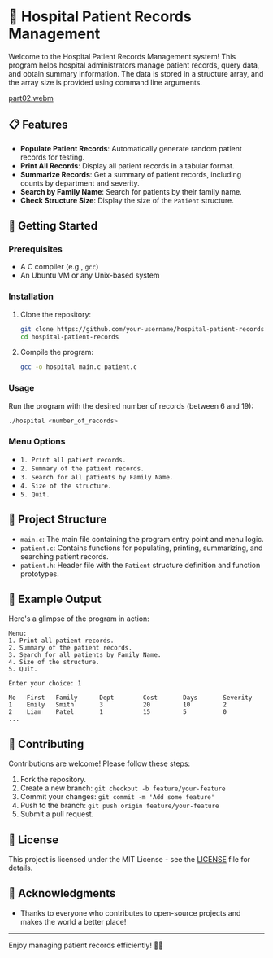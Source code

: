 # 🏥 Hospital Patient Records Management

Welcome to the Hospital Patient Records Management system! This program helps hospital administrators manage patient records, query data, and obtain summary information. The data is stored in a structure array, and the array size is provided using command line arguments.

[part02.webm](https://github.com/Lahiru-LK/Hospital-Patient-Records-Management/assets/104630433/14644dd2-fb56-4fc6-a8ff-73aefff462f8)


## 📋 Features

- **Populate Patient Records**: Automatically generate random patient records for testing.
- **Print All Records**: Display all patient records in a tabular format.
- **Summarize Records**: Get a summary of patient records, including counts by department and severity.
- **Search by Family Name**: Search for patients by their family name.
- **Check Structure Size**: Display the size of the `Patient` structure.

## 🚀 Getting Started

### Prerequisites

- A C compiler (e.g., `gcc`)
- An Ubuntu VM or any Unix-based system

### Installation

1. Clone the repository:

   ```bash
   git clone https://github.com/your-username/hospital-patient-records.git
   cd hospital-patient-records
   ```

2. Compile the program:

   ```bash
   gcc -o hospital main.c patient.c
   ```

### Usage

Run the program with the desired number of records (between 6 and 19):

```bash
./hospital <number_of_records>
```

### Menu Options

- `1. Print all patient records.`
- `2. Summary of the patient records.`
- `3. Search for all patients by Family Name.`
- `4. Size of the structure.`
- `5. Quit.`

## 📁 Project Structure

- `main.c`: The main file containing the program entry point and menu logic.
- `patient.c`: Contains functions for populating, printing, summarizing, and searching patient records.
- `patient.h`: Header file with the `Patient` structure definition and function prototypes.

## 📜 Example Output

Here's a glimpse of the program in action:

```
Menu:
1. Print all patient records.
2. Summary of the patient records.
3. Search for all patients by Family Name.
4. Size of the structure.
5. Quit.

Enter your choice: 1

No   First   Family      Dept        Cost       Days       Severity
1    Emily   Smith       3           20         10         2
2    Liam    Patel       1           15         5          0
...
```

## 🤝 Contributing

Contributions are welcome! Please follow these steps:

1. Fork the repository.
2. Create a new branch: `git checkout -b feature/your-feature`
3. Commit your changes: `git commit -m 'Add some feature'`
4. Push to the branch: `git push origin feature/your-feature`
5. Submit a pull request.

## 📝 License

This project is licensed under the MIT License - see the [LICENSE](LICENSE) file for details.

## 🌟 Acknowledgments

- Thanks to everyone who contributes to open-source projects and makes the world a better place!

---

Enjoy managing patient records efficiently! 🏥✨

